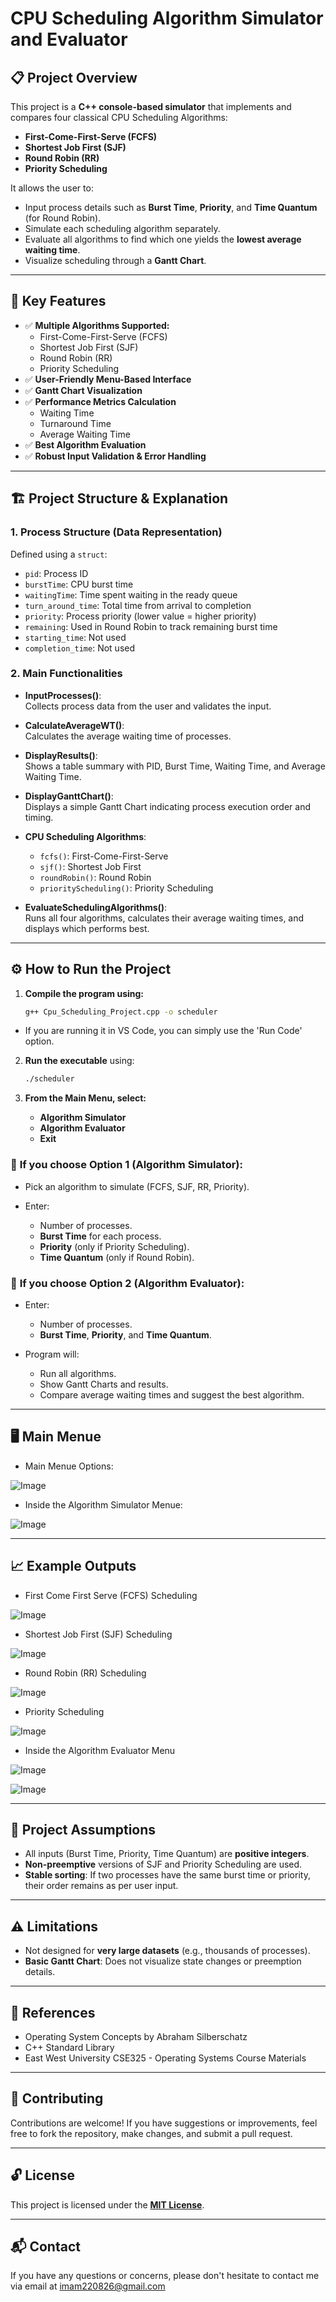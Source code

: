 # CPU Scheduling Algorithm Simulator and Evaluator

## 📋 Project Overview

This project is a **C++ console-based simulator** that implements and compares four classical CPU Scheduling Algorithms:
- **First-Come-First-Serve (FCFS)**
- **Shortest Job First (SJF)**
- **Round Robin (RR)**
- **Priority Scheduling**

It allows the user to:
- Input process details such as **Burst Time**, **Priority**, and **Time Quantum** (for Round Robin).
- Simulate each scheduling algorithm separately.
- Evaluate all algorithms to find which one yields the **lowest average waiting time**.
- Visualize scheduling through a **Gantt Chart**.


---


## 🚀 Key Features

- ✅ **Multiple Algorithms Supported:**
  - First-Come-First-Serve (FCFS)
  - Shortest Job First (SJF)
  - Round Robin (RR)
  - Priority Scheduling
- ✅ **User-Friendly Menu-Based Interface**
- ✅ **Gantt Chart Visualization**
- ✅ **Performance Metrics Calculation**
  - Waiting Time
  - Turnaround Time
  - Average Waiting Time
- ✅ **Best Algorithm Evaluation**
- ✅ **Robust Input Validation & Error Handling**

---

## 🏗️ Project Structure & Explanation

### 1. Process Structure (Data Representation)

Defined using a `struct`:
- `pid`: Process ID
- `burstTime`: CPU burst time
- `waitingTime`: Time spent waiting in the ready queue
- `turn_around_time`: Total time from arrival to completion
- `priority`: Process priority (lower value = higher priority)
- `remaining`: Used in Round Robin to track remaining burst time
- `starting_time`: Not used
- `completion_time`: Not used


### 2. Main Functionalities

- **InputProcesses()**:  
  Collects process data from the user and validates the input.

- **CalculateAverageWT()**:  
  Calculates the average waiting time of processes.

- **DisplayResults()**:  
  Shows a table summary with PID, Burst Time, Waiting Time, and Average Waiting Time.

- **DisplayGanttChart()**:  
  Displays a simple Gantt Chart indicating process execution order and timing.

- **CPU Scheduling Algorithms**:  
  - `fcfs()`: First-Come-First-Serve  
  - `sjf()`: Shortest Job First  
  - `roundRobin()`: Round Robin  
  - `priorityScheduling()`: Priority Scheduling  

- **EvaluateSchedulingAlgorithms()**:  
  Runs all four algorithms, calculates their average waiting times, and displays which performs best.

---


## ⚙️ How to Run the Project

1. **Compile the program using:**
   ```bash
   g++ Cpu_Scheduling_Project.cpp -o scheduler
  - If you are running it in VS Code, you can simply use the 'Run Code' option.

2. **Run the executable** using:
   ```bash
   ./scheduler

3. **From the Main Menu, select:**

   * **Algorithm Simulator**
   * **Algorithm Evaluator**
   * **Exit**

### 🔸 **If you choose Option 1 (Algorithm Simulator):**

* Pick an algorithm to simulate (FCFS, SJF, RR, Priority).
* Enter:

  * Number of processes.
  * **Burst Time** for each process.
  * **Priority** (only if Priority Scheduling).
  * **Time Quantum** (only if Round Robin).

### 🔸 **If you choose Option 2 (Algorithm Evaluator):**

* Enter:

  * Number of processes.
  * **Burst Time**, **Priority**, and **Time Quantum**.
* Program will:

  * Run all algorithms.
  * Show Gantt Charts and results.
  * Compare average waiting times and suggest the best algorithm.

---


## 🖥️ Main Menue

- Main Menue Options:

![Image](https://github.com/user-attachments/assets/eb8e6a33-7d40-42d0-bc9a-e40a1d80e081)

- Inside the Algorithm Simulator Menue: 

![Image](https://github.com/user-attachments/assets/de197a95-294d-4878-abef-347e93751ac7)

---

## 📈 Example Outputs

-  First Come First Serve (FCFS) Scheduling

![Image](https://github.com/user-attachments/assets/c886ae71-bae8-43d4-bfa5-1f03d18a1e39)

- Shortest Job First (SJF) Scheduling

![Image](https://github.com/user-attachments/assets/058e84f0-8cbe-45d0-ba43-d8a18fd79ebc)

- Round Robin (RR) Scheduling

![Image](https://github.com/user-attachments/assets/2bc85bea-f097-4bb2-a86a-18f79b08ec75)

- Priority Scheduling

![Image](https://github.com/user-attachments/assets/4938adbb-0b72-49aa-867b-3db06d9f2424)

- Inside the Algorithm Evaluator Menu

![Image](https://github.com/user-attachments/assets/036f8c32-e7e6-4e09-8507-c8094c392d77)

![Image](https://github.com/user-attachments/assets/f1913faf-8108-4863-a468-8141d38d3ffd)

---

## 🎯 **Project Assumptions**

* All inputs (Burst Time, Priority, Time Quantum) are **positive integers**.
* **Non-preemptive** versions of SJF and Priority Scheduling are used.
* **Stable sorting**: If two processes have the same burst time or priority, their order remains as per user input.

---

## ⚠️ **Limitations**

* Not designed for **very large datasets** (e.g., thousands of processes).
* **Basic Gantt Chart**: Does not visualize state changes or preemption details.

---

## 📄 **References**

* Operating System Concepts by Abraham Silberschatz
* C++ Standard Library
* East West University CSE325 - Operating Systems Course Materials

---

## 🤝 Contributing

Contributions are welcome! If you have suggestions or improvements, feel free to fork the repository, make changes, and submit a pull request.

---

## 🔓 License

This project is licensed under the [**MIT License**](https://opensource.org/licenses/MIT).

---

## 📬 Contact

If you have any questions or concerns, please don't hesitate to contact me via email at <a href="mailto:imam220826@gmail.com">imam220826@gmail.com</a>

